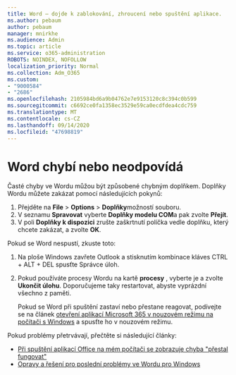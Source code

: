 ```yaml
---
title: Word – dojde k zablokování, zhroucení nebo spuštění aplikace.
ms.author: pebaum
author: pebaum
manager: mnirkhe
ms.audience: Admin
ms.topic: article
ms.service: o365-administration
ROBOTS: NOINDEX, NOFOLLOW
localization_priority: Normal
ms.collection: Adm_O365
ms.custom:
- "9000584"
- "2686"
ms.openlocfilehash: 2105984bd6a9b04762e7e9153120c8c394c0b599
ms.sourcegitcommit: c6692ce0fa1358ec3529e59ca0ecdfdea4cdc759
ms.translationtype: MT
ms.contentlocale: cs-CZ
ms.lasthandoff: 09/14/2020
ms.locfileid: "47698819"
---
```

# <a name="word-crashes-or-doesnt-respond"></a>Word chybí nebo neodpovídá

Časté chyby ve Wordu můžou být způsobené chybným doplňkem. Doplňky Wordu můžete zakázat pomocí následujících pokynů:

1. Přejděte na **File**  >  **Options**  >  **Doplňky**možností souboru.
2. V seznamu **Spravovat** vyberte **Doplňky modelu COM**a pak zvolte **Přejít**.
3. V poli **Doplňky k dispozici** zrušte zaškrtnutí políčka vedle doplňku, který chcete zakázat, a zvolte **OK**.

Pokud se Word nespustí, zkuste toto:

1.   Na ploše Windows zavřete Outlook a stisknutím kombinace kláves CTRL + ALT + DEL spusťte Správce úloh. 
2. Pokud používáte procesy Wordu na kartě **procesy** , vyberte je a zvolte **Ukončit úlohu**. Doporučujeme taky restartovat, abyste vyprázdní všechno z paměti.

    Pokud se Word při spuštění zastaví nebo přestane reagovat, podívejte se na článek [otevření aplikací Microsoft 365 v nouzovém režimu na počítači s Windows](https://support.office.com/article/Open-Office-apps-in-safe-mode-on-a-Windows-PC-dedf944a-5f4b-4afb-a453-528af4f7ac72) a spusťte ho v nouzovém režimu.

Pokud problémy přetrvávají, přečtěte si následující články: 
- [Při spuštění aplikací Office na mém počítači se zobrazuje chyba "přestal fungovat"](https://support.office.com/article/52bd7985-4e99-4a35-84c8-2d9b8301a2fa)
- [Opravy a řešení pro poslední problémy ve Wordu pro Windows](https://support.office.com/article/bf6bf17c-2807-4871-83ce-e337ae8f0b86)